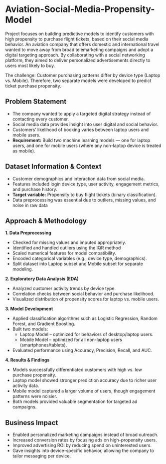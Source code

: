 # Aviation-Social-Media-Propensity-Model
Project focuses on building predictive models to identify customers with high propensity to purchase flight tickets, based on their social media behavior. An aviation company that offers domestic and international travel wanted to move away from broad telemarketing campaigns and adopt a digital targeting approach. By collaborating with a social networking platform, they aimed to deliver personalized advertisements directly to users most likely to buy.

The challenge: Customer purchasing patterns differ by device type (Laptop vs. Mobile). Therefore, two separate models were developed to predict ticket purchase propensity.

## Problem Statement ##
 - The company wanted to apply a targeted digital strategy instead of contacting every customer.
 - Social media data provides insight into user digital and social behavior.
 - Customers’ likelihood of booking varies between laptop users and mobile users.
 - **Requirement:** Build two machine learning models — one for laptop users, and one for mobile users (where any non-laptop device is treated as mobile).

## Dataset Information & Context ##
 - Customer demographics and interaction data from social media.
 - Features included login device type, user activity, engagement metrics, and purchase history.
 - **Target variable:** Propensity to buy flight tickets (binary classification).
 - Data preprocessing was essential due to outliers, missing values, and noise in raw data

## Approach & Methodology ##

**1. Data Preprocessing**
 - Checked for missing values and imputed appropriately.
 - Identified and handled outliers using the IQR method
 - Scaled numerical features for model compatibility.
 - Encoded categorical variables (e.g., device type, demographics).
 - Split dataset into Laptop subset and Mobile subset for separate modeling.

**2. Exploratory Data Analysis (EDA)**
 - Analyzed customer activity trends by device type.
 - Correlation checks between social behavior and purchase likelihood.
 - Visualized distribution of propensity scores for laptop vs. mobile users.

**3. Model Development**
 - Applied classification algorithms such as Logistic Regression, Random Forest, and Gradient Boosting.
 - Built two models:
    - Laptop Model – optimized for behaviors of desktop/laptop users.
    - Mobile Model – optimized for all non-laptop users (smartphones/tablets).
 - Evaluated performance using Accuracy, Precision, Recall, and AUC.

**4. Results & Findings**
 - Models successfully differentiated customers with high vs. low purchase propensity.
 - Laptop model showed stronger prediction accuracy due to richer user activity data.
 - Mobile model captured a larger volume of users, though engagement patterns were noisier.
 - Both models provided valuable segmentation for targeted ad campaigns.

## Business Impact ##
 - Enabled personalized marketing campaigns instead of broad outreach.
 - Increased conversion rates by focusing ads on high-propensity users.
 - Improved advertising ROI by reducing spend on uninterested users.
 - Gave insights into device-specific behavior, allowing the company to tailor messaging per device.
